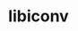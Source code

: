 ---
title: "libiconv"
layout: cache
categories: [package, v0.18.1]
meta: {"versions": ["1.16"], "compilers": ["gcc@=7.3.1", "gcc@=7.5.0", "gcc@=8.4.0"], "oss": ["amzn2", "ubuntu18.04"], "platforms": ["linux"], "targets": ["aarch64", "graviton2", "x86_64", "x86_64_v3", "x86_64_v4"], "stacks": ["aws-ahug", "aws-ahug-aarch64", "aws-isc", "aws-isc-aarch64", "build_systems", "data-vis-sdk", "e4s", "radiuss", "root", "tutorial"], "num_specs": 6, "num_specs_by_stack": {"e4s": 1, "root": 6, "tutorial": 2, "data-vis-sdk": 1, "radiuss": 1, "build_systems": 1, "aws-ahug": 2, "aws-isc": 2, "aws-ahug-aarch64": 2, "aws-isc-aarch64": 2}}
spec_details: [{"hash": "dr56jt456uiebij2mkueldmejdxftigc", "compiler": "gcc@=7.5.0", "versions": ["1.16"], "os": "ubuntu18.04", "platform": "linux", "target": "x86_64", "variants": ["libs=shared,static"], "stacks": ["e4s", "root", "tutorial", "data-vis-sdk", "radiuss", "build_systems"], "size": "-", "tarball": "https://binaries.spack.io/releases/v0.18.1/build_cache/linux-ubuntu18.04-x86_64/gcc-7.5.0/libiconv-1.16/linux-ubuntu18.04-x86_64-gcc-7.5.0-libiconv-1.16-dr56jt456uiebij2mkueldmejdxftigc.spack"}, {"hash": "ynhgfft7x2235jnuoidvn64atb4gyoxs", "compiler": "gcc@=7.3.1", "versions": ["1.16"], "os": "amzn2", "platform": "linux", "target": "x86_64_v4", "variants": ["libs=shared,static"], "stacks": ["aws-ahug", "aws-isc", "root"], "size": "-", "tarball": "https://binaries.spack.io/releases/v0.18.1/build_cache/linux-amzn2-x86_64_v4/gcc-7.3.1/libiconv-1.16/linux-amzn2-x86_64_v4-gcc-7.3.1-libiconv-1.16-ynhgfft7x2235jnuoidvn64atb4gyoxs.spack"}, {"hash": "x2rhfiiqx74ayproq2nmiqfck36xkv5w", "compiler": "gcc@=7.3.1", "versions": ["1.16"], "os": "amzn2", "platform": "linux", "target": "graviton2", "variants": ["libs=shared,static"], "stacks": ["aws-ahug-aarch64", "root", "aws-isc-aarch64"], "size": "-", "tarball": "https://binaries.spack.io/releases/v0.18.1/build_cache/linux-amzn2-graviton2/gcc-7.3.1/libiconv-1.16/linux-amzn2-graviton2-gcc-7.3.1-libiconv-1.16-x2rhfiiqx74ayproq2nmiqfck36xkv5w.spack"}, {"hash": "w2mjzphjui57sdwwi7xdqwjd72uptwyy", "compiler": "gcc@=7.3.1", "versions": ["1.16"], "os": "amzn2", "platform": "linux", "target": "aarch64", "variants": ["libs=shared,static"], "stacks": ["aws-ahug-aarch64", "root", "aws-isc-aarch64"], "size": "-", "tarball": "https://binaries.spack.io/releases/v0.18.1/build_cache/linux-amzn2-aarch64/gcc-7.3.1/libiconv-1.16/linux-amzn2-aarch64-gcc-7.3.1-libiconv-1.16-w2mjzphjui57sdwwi7xdqwjd72uptwyy.spack"}, {"hash": "lx2upj22qzgxsx5glfap4yrpt7t5u676", "compiler": "gcc@=7.3.1", "versions": ["1.16"], "os": "amzn2", "platform": "linux", "target": "x86_64_v3", "variants": ["libs=shared,static"], "stacks": ["aws-ahug", "aws-isc", "root"], "size": "-", "tarball": "https://binaries.spack.io/releases/v0.18.1/build_cache/linux-amzn2-x86_64_v3/gcc-7.3.1/libiconv-1.16/linux-amzn2-x86_64_v3-gcc-7.3.1-libiconv-1.16-lx2upj22qzgxsx5glfap4yrpt7t5u676.spack"}, {"hash": "nbhph73jt3hn5q6throzhrgsjv3tyljo", "compiler": "gcc@=8.4.0", "versions": ["1.16"], "os": "ubuntu18.04", "platform": "linux", "target": "x86_64", "variants": ["libs=shared,static"], "stacks": ["root", "tutorial"], "size": "-", "tarball": "https://binaries.spack.io/releases/v0.18.1/build_cache/linux-ubuntu18.04-x86_64/gcc-8.4.0/libiconv-1.16/linux-ubuntu18.04-x86_64-gcc-8.4.0-libiconv-1.16-nbhph73jt3hn5q6throzhrgsjv3tyljo.spack"}]
---